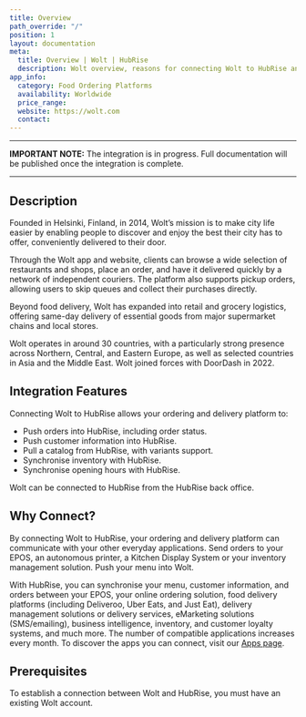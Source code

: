 ```yaml
---
title: Overview
path_override: "/"
position: 1
layout: documentation
meta:
  title: Overview | Wolt | HubRise
  description: Wolt overview, reasons for connecting Wolt to HubRise and summary of integrated features. Synchronise data between your delivery platform and your other apps.
app_info:
  category: Food Ordering Platforms
  availability: Worldwide
  price_range:
  website: https://wolt.com
  contact:
---
```


---

**IMPORTANT NOTE:** The integration is in progress. Full documentation will be published once the integration is complete.

---

## Description

Founded in Helsinki, Finland, in 2014, Wolt’s mission is to make city life easier by enabling people to discover and enjoy the best their city has to offer, conveniently delivered to their door.

Through the Wolt app and website, clients can browse a wide selection of restaurants and shops, place an order, and have it delivered quickly by a network of independent couriers. The platform also supports pickup orders, allowing users to skip queues and collect their purchases directly. 

Beyond food delivery, Wolt has expanded into retail and grocery logistics, offering same-day delivery of essential goods from major supermarket chains and local stores.

Wolt operates in around 30 countries, with a particularly strong presence across Northern, Central, and Eastern Europe, as well as selected countries in Asia and the Middle East. Wolt joined forces with DoorDash in 2022.


## Integration Features

Connecting Wolt to HubRise allows your ordering and delivery platform to:

- Push orders into HubRise, including order status.
- Push customer information into HubRise.
- Pull a catalog from HubRise, with variants support.
- Synchronise inventory with HubRise.
- Synchronise opening hours with HubRise.

Wolt can be connected to HubRise from the HubRise back office.

## Why Connect?

By connecting Wolt to HubRise, your ordering and delivery platform can communicate with your other everyday applications. Send orders to your EPOS, an autonomous printer, a Kitchen Display System or your inventory management solution. Push your menu into Wolt.

With HubRise, you can synchronise your menu, customer information, and orders between your EPOS, your online ordering solution, food delivery platforms (including Deliveroo, Uber Eats, and Just Eat), delivery management solutions or delivery services, eMarketing solutions (SMS/emailing), business intelligence, inventory, and customer loyalty systems, and much more. The number of compatible applications increases every month. To discover the apps you can connect, visit our [Apps page](/apps).

## Prerequisites

To establish a connection between Wolt and HubRise, you must have an existing Wolt account.
